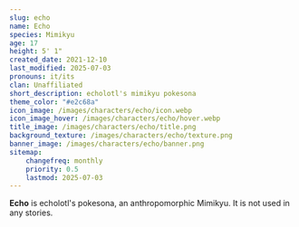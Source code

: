 ```yaml
---
slug: echo
name: Echo
species: Mimikyu
age: 17
height: 5' 1"
created_date: 2021-12-10
last_modified: 2025-07-03
pronouns: it/its
clan: Unaffiliated
short_description: echolotl's mimikyu pokesona
theme_color: "#e2c68a"
icon_image: /images/characters/echo/icon.webp
icon_image_hover: /images/characters/echo/hover.webp
title_image: /images/characters/echo/title.png
background_texture: /images/characters/echo/texture.png
banner_image: /images/characters/echo/banner.png
sitemap:
    changefreq: monthly
    priority: 0.5
    lastmod: 2025-07-03
---
```


**Echo** is echolotl's pokesona, an anthropomorphic Mimikyu. It is not used in any stories.
